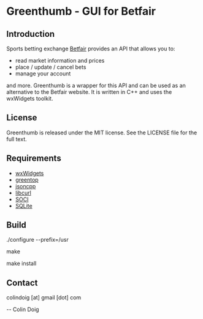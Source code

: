 Greenthumb - GUI for Betfair
============================

Introduction
------------
Sports betting exchange [Betfair](www.betfair.com) provides an API that allows you to:
 * read market information and prices
 * place / update / cancel bets
 * manage your account

and more.  Greenthumb is a wrapper for this API and can be used as an alternative to the Betfair website.  It is written in C++ and uses the wxWidgets toolkit.

License
-------

Greenthumb is released under the MIT license. See the LICENSE file for the full text.

Requirements
------------

* [wxWidgets](https://www.wxwidgets.org)
* [greentop](https://github.com/captain-igloo/greentop)
* [jsoncpp](https://github.com/open-source-parsers/jsoncpp)
* [libcurl](http://curl.haxx.se/libcurl/)
* [SOCI](http://soci.sourceforge.net/)
* [SQLite](https://www.sqlite.org/)

Build
-----

./configure --prefix=/usr

make

make install

Contact
-------

colindoig [at] gmail [dot] com

-- Colin Doig
